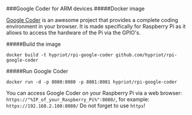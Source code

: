###Google Coder for ARM devices
#####Docker image

[Google Coder](http://googlecreativelab.github.io/coder/) is an awesome project that provides a complete coding environment in your browser.
It is made specifically for Raspberry Pi as it allows to access the hardware of the Pi via the GPIO's.

#####Build the image
```
docker build -t hypriot/rpi-google-coder github.com/hypriot/rpi-google-coder
```

#####Run Google Coder
```
docker run -d -p 8080:8080 -p 8081:8081 hypriot/rpi-google-coder
```

You can access Google Coder on your Raspberry Pi via a web browser: ```https://"%IP_of_your_Raspberry_Pi%":8080/```,
for example: ```https://192.168.2.108:8080/```
Do not forget to use ```https```!
